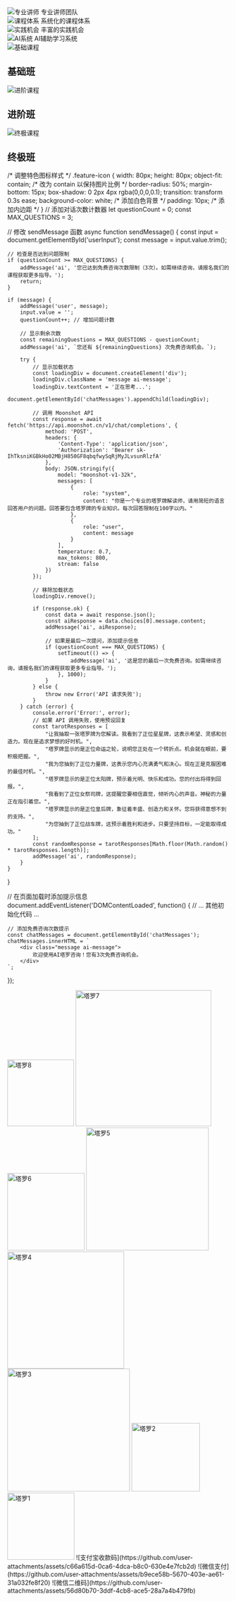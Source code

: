 <!-- 特色部分的图标 -->
<div class="features-grid">
    <div class="feature-item">
        <img src="图标/塔罗2.png" alt="专业讲师" class="feature-icon">
        <span>专业讲师团队</span>
    </div>
    <div class="feature-item">
        <img src="图标/塔罗3.png" alt="课程体系" class="feature-icon">
        <span>系统化的课程体系</span>
    </div>
    <div class="feature-item">
        <img src="图标/塔罗4.png" alt="实践机会" class="feature-icon">
        <span>丰富的实践机会</span>
    </div>
    <div class="feature-item">
        <img src="图标/塔罗5.png" alt="AI系统" class="feature-icon">
        <span>AI辅助学习系统</span>
    </div>
</div>

<!-- 课程部分的图片 -->
<!-- 基础班 -->
<div id="basic" class="course-section my-5">
    <div class="course-header">
        <img src="图标/塔罗6.png" alt="基础课程" class="course-image">
        <h2>基础班</h2>
    </div>
    <!-- ... -->
</div>

<!-- 进阶班 -->
<div id="intermediate" class="course-section my-5">
    <div class="course-header">
        <img src="图标/塔罗7.png" alt="进阶课程" class="course-image">
        <h2>进阶班</h2>
    </div>
    <!-- ... -->
</div>

<!-- 终极班 -->
<div id="advanced" class="course-section my-5">
    <div class="course-header">
        <img src="图标/塔罗8.png" alt="终极课程" class="course-image">
        <h2>终极班</h2>
    </div>
    <!-- ... -->
    /* 调整特色图标样式 */
.feature-icon {
    width: 80px;
    height: 80px;
    object-fit: contain;  /* 改为 contain 以保持图片比例 */
    border-radius: 50%;
    margin-bottom: 15px;
    box-shadow: 0 2px 4px rgba(0,0,0,0.1);
    transition: transform 0.3s ease;
    background-color: white;  /* 添加白色背景 */
    padding: 10px;  /* 添加内边距 */
}
// 添加对话次数计数器
let questionCount = 0;
const MAX_QUESTIONS = 3;

// 修改 sendMessage 函数
async function sendMessage() {
    const input = document.getElementById('userInput');
    const message = input.value.trim();
    
    // 检查是否达到问题限制
    if (questionCount >= MAX_QUESTIONS) {
        addMessage('ai', '您已达到免费咨询次数限制（3次）。如需继续咨询，请报名我们的课程获取更多指导。');
        return;
    }

    if (message) {
        addMessage('user', message);
        input.value = '';
        questionCount++; // 增加问题计数

        // 显示剩余次数
        const remainingQuestions = MAX_QUESTIONS - questionCount;
        addMessage('ai', `您还有 ${remainingQuestions} 次免费咨询机会。`);
        
        try {
            // 显示加载状态
            const loadingDiv = document.createElement('div');
            loadingDiv.className = 'message ai-message';
            loadingDiv.textContent = '正在思考...';
            document.getElementById('chatMessages').appendChild(loadingDiv);
            
            // 调用 Moonshot API
            const response = await fetch('https://api.moonshot.cn/v1/chat/completions', {
                method: 'POST',
                headers: {
                    'Content-Type': 'application/json',
                    'Authorization': 'Bearer sk-IhTksniKGBkHo02MBjH850GF8qbqfwySqRjMyJLvsunRlzfA'
                },
                body: JSON.stringify({
                    model: "moonshot-v1-32k",
                    messages: [
                        {
                            role: "system",
                            content: "你是一个专业的塔罗牌解读师，请用简短的语言回答用户的问题。回答要包含塔罗牌的专业知识。每次回答限制在100字以内。"
                        },
                        {
                            role: "user",
                            content: message
                        }
                    ],
                    temperature: 0.7,
                    max_tokens: 800,
                    stream: false
                })
            });

            // 移除加载状态
            loadingDiv.remove();

            if (response.ok) {
                const data = await response.json();
                const aiResponse = data.choices[0].message.content;
                addMessage('ai', aiResponse);

                // 如果是最后一次提问，添加提示信息
                if (questionCount === MAX_QUESTIONS) {
                    setTimeout(() => {
                        addMessage('ai', '这是您的最后一次免费咨询。如需继续咨询，请报名我们的课程获取更多专业指导。');
                    }, 1000);
                }
            } else {
                throw new Error('API 请求失败');
            }
        } catch (error) {
            console.error('Error:', error);
            // 如果 API 调用失败，使用预设回复
            const tarotResponses = [
                "让我抽取一张塔罗牌为您解读。我看到了正位星星牌，这表示希望、灵感和创造力。现在是追求梦想的好时机。",
                "塔罗牌显示的是正位命运之轮，说明您正处在一个转折点。机会就在眼前，要积极把握。",
                "我为您抽到了正位力量牌，这表示您内心充满勇气和决心。现在正是克服困难的最佳时机。",
                "塔罗牌显示的是正位太阳牌，预示着光明、快乐和成功。您的付出将得到回报。",
                "我看到了正位女祭司牌，这提醒您要相信直觉，倾听内心的声音。神秘的力量正在指引着您。",
                "塔罗牌显示的是正位皇后牌，象征着丰盛、创造力和关怀。您将获得意想不到的支持。",
                "为您抽到了正位战车牌，这预示着胜利和进步。只要坚持目标，一定能取得成功。"
            ];
            const randomResponse = tarotResponses[Math.floor(Math.random() * tarotResponses.length)];
            addMessage('ai', randomResponse);
        }
    }
}

// 在页面加载时添加提示信息
document.addEventListener('DOMContentLoaded', function() {
    // ... 其他初始化代码 ...
    
    // 添加免费咨询次数提示
    const chatMessages = document.getElementById('chatMessages');
    chatMessages.innerHTML = `
        <div class="message ai-message">
            欢迎使用AI塔罗咨询！您有3次免费咨询机会。
        </div>
    `;
});
</div>
<img width="151" alt="塔罗8" src="https://github.com/user-attachments/assets/d07dbedf-ca5d-4317-83ca-ba4749244b91">
<img width="308" alt="塔罗7" src="https://github.com/user-attachments/assets/48ecc5c0-ffed-4af5-84b0-d58c20f56258">
<img width="175" alt="塔罗6" src="https://github.com/user-attachments/assets/8fd7bde9-3acb-4a95-9741-510ef1a9c158">
<img width="278" alt="塔罗5" src="https://github.com/user-attachments/assets/2adb72f8-5d5b-408f-a489-b68757255637">
<img width="265" alt="塔罗4" src="https://github.com/user-attachments/assets/7e85373f-7580-4d7c-a144-e43997f1a53d">
<img width="278" alt="塔罗3" src="https://github.com/user-attachments/assets/db5e72bd-43f9-401f-a388-08915dba729e">
<img width="155" alt="塔罗2" src="https://github.com/user-attachments/assets/1922eac9-0119-4e63-9483-f0fa0d3e235d">
<img width="152" alt="塔罗1" src="https://github.com/user-attachments/assets/e8b31e6a-3ce1-4b78-9a2d-27ec7a58567f">
![支付宝收款码](https://github.com/user-attachments/assets/c66a615d-0ca6-4dca-b8c0-630e4e7fcb2d)
![微信支付](https://github.com/user-attachments/assets/b9ece58b-5670-403e-ae61-31a032fe8f20)
![微信二维码](https://github.com/user-attachments/assets/56d80b70-3ddf-4cb8-ace5-28a7a4b479fb)


